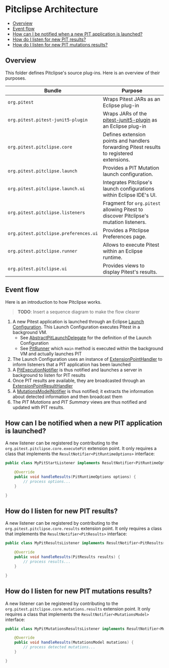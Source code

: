 # Pitclipse Architecture <!-- omit in toc -->

- [Overview](#overview)
- [Event flow](#event-flow)
- [How can I be notified when a new PIT application is launched?](#how-can-i-be-notified-when-a-new-pit-application-is-launched)
- [How do I listen for new PIT results?](#how-do-i-listen-for-new-pit-results)
- [How do I listen for new PIT mutations results?](#how-do-i-listen-for-new-pit-mutations-results)

## Overview

This folder defines Pitclipse's source plug-ins. Here is an overview of their purposes.

| Bundle                                | Purpose                                                                                                        |
| ------------------------------------- | -------------------------------------------------------------------------------------------------------------- |
| `org.pitest`                          | Wraps Pitest JARs as an Eclipse plug-in                                                                        |
| `org.pitest.pitest-junit5-plugin`     | Wraps JARs of the [pitest-junit5-plugin](https://github.com/pitest/pitest-junit5-plugin) as an Eclipse plug-in |
| `org.pitest.pitclipse.core`           | Defines extension points and handlers forwarding Pitest results to registered extensions.                      |
| `org.pitest.pitclipse.launch`         | Provides a PIT Mutation launch configuration.                                                                  |
| `org.pitest.pitclipse.launch.ui`      | Integrates Pitclipse's launch configurations within Eclipse IDE's UI.                                          |
| `org.pitest.pitclipse.listeners`      | Fragment for `org.pitest` allowing Pitest to discover Pitclipse's mutation listeners.                          |
| `org.pitest.pitclipse.preferences.ui` | Provides a Pitclipse Preferences page.                                                                         |
| `org.pitest.pitclipse.runner`         | Allows to execute Pitest within an Eclipse runtime.                                                            |
| `org.pitest.pitclipse.ui`             | Provides views to display Pitest's results.                                                                    |

## Event flow

Here is an introduction to how Pitclipse works.

> **TODO**: Insert a sequence diagram to make the flow clearer

1. A new Pitest application is launched through an Eclipse [Launch Configuration](https://www.vogella.com/tutorials/EclipseLauncherFramework/article.html). This Launch Configuration executes Pitest in a background VM.
   - See [AbstractPitLaunchDelegate](org.pitest.pitclipse.launch/src/org/pitest/pitclipse/launch/AbstractPitLaunchDelegate.java) for the definition of the Launch Configuration
   - See [PitRunner](org.pitest.pitclipse.runner/src/org/pitest/pitclipse/runner/PitRunner.java) which `main` method is executed within the background VM and actually launches PIT
2. The Launch Configuration uses an instance of [ExtensionPointHandler](org.pitest.pitclipse.core/src/org/pitest/pitclipse/core/extension/handler/ExtensionPointHandler.java) to inform listeners that a PIT application has been launched
3. A [PitExecutionNotifier](org.pitest.pitclipse.core/src/org/pitest/pitclipse/core/launch/PitExecutionNotifier.java) is thus notified and launches a server in background to listen for PIT results
4. Once PIT results are available, they are broadcasted through an [ExtensionPointResultHandler](org.pitest.pitclipse.core/src/org/pitest/pitclipse/core/launch/ExtensionPointResultHandler.java)
5. A [MutationsModelNotifier](org.pitest.pitclipse.core/src/org/pitest/pitclipse/core/result/MutationsModelNotifier.java) is thus notified; it extracts the information about detected information and then broadcast them
6. The _PIT Mutations_ and _PIT Summary_ views are thus notified and updated with PIT results.

## How can I be notified when a new PIT application is launched?

A new listener can be registered by contributing to the `org.pitest.pitclipse.core.executePit` extension point. It only requires a class that implements the `ResultNotifier<PitRuntimeOptions>` interface:

```java
public class MyPitStartListener implements ResultNotifier<PitRuntimeOptions> {

    @Override
    public void handleResults(PitRuntimeOptions options) {
        // process options...
    }

}
```

## How do I listen for new PIT results?

A new listener can be registered by contributing to the `org.pitest.pitclipse.core.results` extension point. It only requires a class that implements the `ResultNotifier<PitResults>` interface:

```java
public class MyPitResultsListener implements ResultNotifier<PitResults> {

    @Override
    public void handleResults(PitResults results) {
        // process results...
    }

}
```

## How do I listen for new PIT mutations results?

A new listener can be registered by contributing to the `org.pitest.pitclipse.core.mutations.results` extension point. It only requires a class that implements the `ResultNotifier<MutationsModel>` interface:

```java
public class MyPitMutationsResultsListener implements ResultNotifier<MutationsModel> {

    @Override
    public void handleResults(MutationsModel mutations) {
        // process detected mutations...
    }

}
```